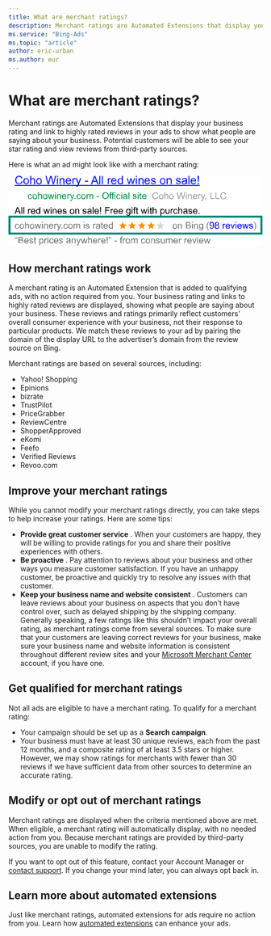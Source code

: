 ```yaml
---
title: What are merchant ratings?
description: Merchant ratings are Automated Extensions that display your business rating and link to highly rated reviews in your ads to show what people are saying about your business.
ms.service: "Bing-Ads"
ms.topic: "article"
author: eric-urban
ms.author: eur
---
```


# What are merchant ratings?

Merchant ratings are Automated Extensions that display your business rating and link to highly rated reviews in your ads to show what people are saying about your business. Potential customers will be able to see your star rating and view reviews from third-party sources.

Here is what an ad might look like with a merchant rating:

![Merchant Ratings](../images/BA_Conc_Annotation_MerchantRating.svg)

## How merchant ratings work

A merchant rating is an Automated Extension that is added to qualifying ads, with no action required from you. Your business rating and links to highly rated reviews are displayed, showing what people are saying about your business. These reviews and ratings primarily reflect customers’ overall consumer experience with your business, not their response to particular products. We match these reviews to your ad by pairing the domain of the display URL to the advertiser’s domain from the review source on Bing.

Merchant ratings are based on several sources, including:

- Yahoo! Shopping
- Epinions
- bizrate
- TrustPilot
- PriceGrabber
- ReviewCentre
- ShopperApproved
- eKomi
- Feefo
- Verified Reviews
- Revoo.com

## Improve your merchant ratings

While you cannot modify your merchant ratings directly, you can take steps to help increase your ratings. Here are some tips:

- **Provide great customer service** . When your customers are happy, they will be willing to provide ratings for you and share their positive experiences with others.
- **Be proactive** . Pay attention to reviews about your business and other ways you measure customer satisfaction. If you have an unhappy customer, be proactive and quickly try to resolve any issues with that customer.
- **Keep your business name and website consistent** . Customers can leave reviews about your business on aspects that you don’t have control over, such as delayed shipping by the shipping company. Generally speaking, a few ratings like this shouldn’t impact your overall rating, as merchant ratings come from several sources. To make sure that your customers are leaving correct reviews for your business, make sure your business name and website information is consistent throughout different review sites and your [Microsoft Merchant Center](./hlp_BA_CONC_AboutBingMerchantCenter.md) account, if you have one.

## Get qualified for merchant ratings

Not all ads are eligible to have a merchant rating. To qualify for a merchant rating:

- Your campaign should be set up as a **Search campaign**.
- Your business must have at least 30 unique reviews, each from the past 12 months, and a composite rating of at least 3.5 stars or higher. However, we may show ratings for merchants with fewer than 30 reviews if we have sufficient data from other sources to determine an accurate rating.

## Modify or opt out of merchant ratings

Merchant ratings are displayed when the criteria mentioned above are met. When eligible, a merchant rating will automatically display, with no needed action from you. Because merchant ratings are provided by third-party sources, you are unable to modify the rating.

If you want to opt out of this feature, contact your Account Manager or [contact support](https://go.microsoft.com/fwlink?LinkId=398371). If you change your mind later, you can always opt back in.

## Learn more about automated extensions

Just like merchant ratings, automated extensions for ads require no action from you. Learn how [automated extensions](./hlp_BA_CONC_AutomatedExtensions.md) can enhance your ads.

 

